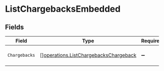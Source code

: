# ListChargebacksEmbedded


## Fields

| Field                                                                                          | Type                                                                                           | Required                                                                                       | Description                                                                                    |
| ---------------------------------------------------------------------------------------------- | ---------------------------------------------------------------------------------------------- | ---------------------------------------------------------------------------------------------- | ---------------------------------------------------------------------------------------------- |
| `Chargebacks`                                                                                  | [][operations.ListChargebacksChargeback](../../models/operations/listchargebackschargeback.md) | :heavy_minus_sign:                                                                             | A list of chargeback objects.                                                                  |